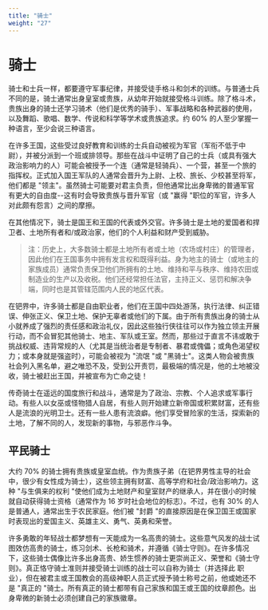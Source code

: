 ```yaml
---
title: "骑士"
weight: "27"
---
```

# 骑士

骑士和士兵一样，都要遵守军事纪律，并接受徒手格斗和剑术的训练。与普通士兵不同的是，骑士通常出身皇室或贵族，从幼年开始就接受格斗训练。除了格斗术，贵族出身的骑士还学习骑术（他们是优秀的骑手）、军事战略和各种武器的使用，以及舞蹈、歌唱、数学、传说和科学等学术或贵族追求。约 60% 的人至少掌握一种语言，至少会说三种语言。

在许多王国，这些受过良好教育和训练的士兵自动被视为军官（军衔不低于中尉），并被分派到一个班或排领导。那些在战斗中证明了自己的士兵（或具有强大政治影响力的人）可能会被授予一个连（通常是轻骑兵）、一个营，甚至一个旅的指挥权。正式加入国王军队的人通常会晋升为上尉、上校、旅长、少校甚至将军，他们都是 "领主"。虽然骑士可能要对君主负责，但他通常比出身卑微的普通军官有更大的自由度--这有时会导致贵族与晋升军官（或 "赢得 "职位的军官，许多人对此颇有怨言）之间的摩擦。

在其他情况下，骑士是国王和王国的代表或外交官。许多骑士是土地的爱国者和捍卫者、土地所有者和/或政治家，他们的个人利益和财产受到威胁。

> 注：历史上，大多数骑士都是土地所有者或土地（农场或村庄）的管理者，因此他们在王国事务中拥有发言权和既得利益。身为地主的骑士（或地主的家族成员）通常负责保卫他们所拥有的土地、维持和平与秩序、维持农田或制造业的生产以及收税。他们还经常担任法官，主持正义、惩罚和解决争端，同时也是其管辖范围内人民的地区代表。

在钯界中，许多骑士都是自由职业者，他们在王国中四处游荡，执行法律、纠正错误、伸张正义、保卫土地、保护无辜者或他们的下属。由于所有贵族出身的骑士从小就养成了强烈的责任感和政治礼仪，因此这些独行侠往往可以作为独立领主开展行动，而不会冒犯其他骑士、地主、军队或王室。然而，那些过于直言不讳或敢于挑战权威、违背常规的人（尤其是当统治者是专制者、暴君或傀儡；或角色渴望权力；或本身就是强盗时），可能会被视为 "流氓 "或 "黑骑士"。这类人物会被贵族社会列入黑名单，避之唯恐不及，受到公开责罚，最极端的情况是，他的土地被没收，骑士被赶出王国，并被宣布为亡命之徒！

传奇骑士在遥远的国度旅行和战斗，通常是为了政治、宗教、个人追求或军事行动。有些人以女巫或怪物猎人自居，有些人则开始建立新帝国或积累财富，还有些人是流浪的光明卫士。还有一些人患有流浪癖。他们享受冒险家的生活，探索新的土地，了解不同的人，发现新的事物，与邪恶作斗争。

## 平民骑士

大约 70% 的骑士拥有贵族或皇室血统。作为贵族子弟（在钯界男性主导的社会中，很少有女性成为骑士），这些领主拥有财富、高等学府和社会/政治影响力。这种 "与生俱来的权利 "使他们成为土地财产和皇室财产的继承人，并在很小的时候就自动获得骑士资格（通常作为 16 岁时社会地位的标志）。不过，也有 30% 的人是普通人，通常出生于农民家庭。他们被 "封爵 "的直接原因是在保卫国王或国家时表现出的爱国主义、英雄主义、勇气、英勇和荣誉。

许多勇敢的年轻战士都梦想有一天能成为一名高贵的骑士。这些意气风发的战士试图效仿高贵的骑士，练习剑术、长枪和骑术，并遵循《骑士守则》。在许多情况下，这些骑士偶像比许多出身高贵、娇生惯养的骑士更崇尚正义、荣誉和《骑士守则》。真正恪守骑士准则并接受骑士训练的战士可以自称为骑士（并选择此 职业），但在被君主或王国教会的高级神职人员正式授予骑士称号之前，他或她还不是 "真正的 "骑士。所有真正的骑士都带有自己家族和国王或王国的纹章颜色。出身卑微的新骑士必须创建自己的家族徽章。
